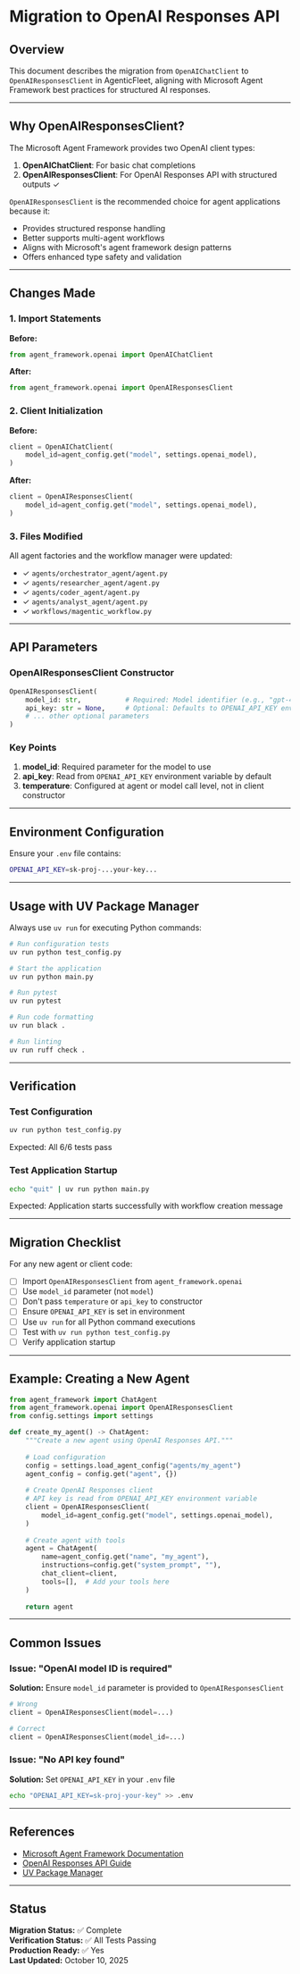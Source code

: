 # Migration to OpenAI Responses API

## Overview

This document describes the migration from `OpenAIChatClient` to `OpenAIResponsesClient` in AgenticFleet, aligning with Microsoft Agent Framework best practices for structured AI responses.

---

## Why OpenAIResponsesClient?

The Microsoft Agent Framework provides two OpenAI client types:

1. **OpenAIChatClient**: For basic chat completions
2. **OpenAIResponsesClient**: For OpenAI Responses API with structured outputs ✓

`OpenAIResponsesClient` is the recommended choice for agent applications because it:
- Provides structured response handling
- Better supports multi-agent workflows
- Aligns with Microsoft's agent framework design patterns
- Offers enhanced type safety and validation

---

## Changes Made

### 1. Import Statements

**Before:**
```python
from agent_framework.openai import OpenAIChatClient
```

**After:**
```python
from agent_framework.openai import OpenAIResponsesClient
```

### 2. Client Initialization

**Before:**
```python
client = OpenAIChatClient(
    model_id=agent_config.get("model", settings.openai_model),
)
```

**After:**
```python
client = OpenAIResponsesClient(
    model_id=agent_config.get("model", settings.openai_model),
)
```

### 3. Files Modified

All agent factories and the workflow manager were updated:

- ✓ `agents/orchestrator_agent/agent.py`
- ✓ `agents/researcher_agent/agent.py`
- ✓ `agents/coder_agent/agent.py`
- ✓ `agents/analyst_agent/agent.py`
- ✓ `workflows/magentic_workflow.py`

---

## API Parameters

### OpenAIResponsesClient Constructor

```python
OpenAIResponsesClient(
    model_id: str,           # Required: Model identifier (e.g., "gpt-4o", "gpt-5")
    api_key: str = None,     # Optional: Defaults to OPENAI_API_KEY env var
    # ... other optional parameters
)
```

### Key Points

1. **model_id**: Required parameter for the model to use
2. **api_key**: Read from `OPENAI_API_KEY` environment variable by default
3. **temperature**: Configured at agent or model call level, not in client constructor

---

## Environment Configuration

Ensure your `.env` file contains:

```bash
OPENAI_API_KEY=sk-proj-...your-key...
```

---

## Usage with UV Package Manager

Always use `uv run` for executing Python commands:

```bash
# Run configuration tests
uv run python test_config.py

# Start the application
uv run python main.py

# Run pytest
uv run pytest

# Run code formatting
uv run black .

# Run linting
uv run ruff check .
```

---

## Verification

### Test Configuration
```bash
uv run python test_config.py
```
Expected: All 6/6 tests pass

### Test Application Startup
```bash
echo "quit" | uv run python main.py
```
Expected: Application starts successfully with workflow creation message

---

## Migration Checklist

For any new agent or client code:

- [ ] Import `OpenAIResponsesClient` from `agent_framework.openai`
- [ ] Use `model_id` parameter (not `model`)
- [ ] Don't pass `temperature` or `api_key` to constructor
- [ ] Ensure `OPENAI_API_KEY` is set in environment
- [ ] Use `uv run` for all Python command executions
- [ ] Test with `uv run python test_config.py`
- [ ] Verify application startup

---

## Example: Creating a New Agent

```python
from agent_framework import ChatAgent
from agent_framework.openai import OpenAIResponsesClient
from config.settings import settings

def create_my_agent() -> ChatAgent:
    """Create a new agent using OpenAI Responses API."""
    
    # Load configuration
    config = settings.load_agent_config("agents/my_agent")
    agent_config = config.get("agent", {})
    
    # Create OpenAI Responses client
    # API key is read from OPENAI_API_KEY environment variable
    client = OpenAIResponsesClient(
        model_id=agent_config.get("model", settings.openai_model),
    )
    
    # Create agent with tools
    agent = ChatAgent(
        name=agent_config.get("name", "my_agent"),
        instructions=config.get("system_prompt", ""),
        chat_client=client,
        tools=[],  # Add your tools here
    )
    
    return agent
```

---

## Common Issues

### Issue: "OpenAI model ID is required"

**Solution:** Ensure `model_id` parameter is provided to `OpenAIResponsesClient`

```python
# Wrong
client = OpenAIResponsesClient(model=...)

# Correct
client = OpenAIResponsesClient(model_id=...)
```

### Issue: "No API key found"

**Solution:** Set `OPENAI_API_KEY` in your `.env` file

```bash
echo "OPENAI_API_KEY=sk-proj-your-key" >> .env
```

---

## References

- [Microsoft Agent Framework Documentation](https://learn.microsoft.com/en-us/agent-framework/)
- [OpenAI Responses API Guide](https://github.com/microsoft/agent-framework/tree/main/python/examples)
- [UV Package Manager](https://github.com/astral-sh/uv)

---

## Status

**Migration Status:** ✅ Complete  
**Verification Status:** ✅ All Tests Passing  
**Production Ready:** ✅ Yes  
**Last Updated:** October 10, 2025
